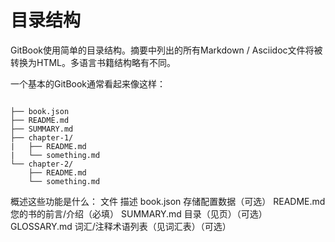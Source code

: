 # 目录结构

GitBook使用简单的目录结构。摘要中列出的所有Markdown / Asciidoc文件将被转换为HTML。多语言书籍结构略有不同。

一个基本的GitBook通常看起来像这样：

``` javacript

├── book.json
├── README.md
├── SUMMARY.md
├── chapter-1/
|   ├── README.md
|   └── something.md
└── chapter-2/
    ├── README.md
    └── something.md

```
概述这些功能是什么：
文件	描述
book.json	存储配置数据（可选）
README.md	您的书的前言/介绍（必填）
SUMMARY.md	目录（见页）（可选）
GLOSSARY.md	词汇/注释术语列表（见词汇表）（可选）